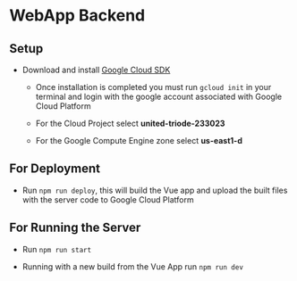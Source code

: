 # WebApp Backend

## Setup

- Download and install [Google Cloud SDK](https://cloud.google.com/sdk/docs/downloads-interactive)

  - Once installation is completed you must run `gcloud init` in your terminal and login with the google account associated with Google Cloud Platform

  - For the Cloud Project select **united-triode-233023**

  - For the Google Compute Engine zone select **us-east1-d**

## For Deployment

- Run `npm run deploy`, this will build the Vue app and upload the built files with the server code to Google Cloud Platform

## For Running the Server 

- Run `npm run start`

- Running with a new build from the Vue App run `npm run dev`